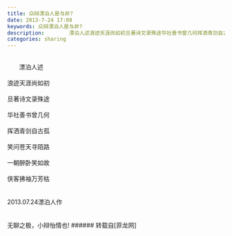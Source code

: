```yaml
---
title: 众辩漂泊人是与非?
date: 2013-7-24 17:08
keywords: 众辩漂泊人是与非?
description:        漂泊人述浪迹天涯尚如初旦著诗文录殊途华社善书曾几何挥洒青剑自古孤笑问苍天寻陌路一朝醉卧笑如故侠客拂袖万芳枯2013.07.24漂泊人作无聊之极，小辩怡情也!
categories: sharing
---
```

<td class="t_f" id="postmessage_26544"><br/>
       漂泊人述<br/>
<br/>
浪迹天涯尚如初<br/>
<br/>
旦著诗文录殊途<br/>
<br/>
华社善书曾几何<br/>
<br/>
挥洒青剑自古孤<br/>
<br/>
笑问苍天寻陌路<br/>
<br/>
一朝醉卧笑如故<br/>
<br/>
侠客拂袖万芳枯<br/>
<br/>
<br/>
2013.07.24漂泊人作<br/>
<br/>
<br/>
无聊之极，小辩怡情也!</td>
###### 转载自[菲龙网]